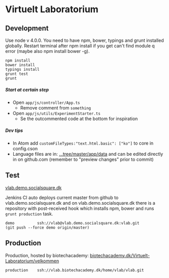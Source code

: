 # Virtuelt Laboratorium

## Development

Use node v 4.0.0. 
You need to have npm, bower, typings and grunt installed globally.
Restart terminal after npm install if you get can't find module q error (maybe also npm install bower -g).

```
npm install
bower install
typings install
grunt test
grunt
```

##### Start at certain step
* Open `app/js/controller/App.ts`
  * Remove comment from `something`
* Open `app/js/utils/ExperimentStarter.ts`
  * Se the outcommented code at the bottom for inspiration

##### Dev tips

* In Atom add `customFileTypes:"text.html.basic": ["ko"]` to core in config.cson
* Language files are in: [...tree/master/app/data](https://github.com/Socialsquare/Virtual-Laboratory/tree/master/app/data) and can be edited directly in on github.com (remember to "preview changes" prior to commit)

## Test

[vlab.demo.socialsquare.dk](http://vlab.demo.socialsquare.dk/)

Jenkins CI auto deploys current master from github to vlab.demo.socialsquare.dk
and on vlab.demo.socialsquare.dk there is a repository with post-received hook
which installs npm, bower and runs `grunt production` task.

```
demo          ssh://vlab@vlab.demo.socialsquare.dk:vlab.git
(git push --force demo origin/master)
```

## Production

Production, hosted by biotechacademy: [biotechacademy.dk/Virtuelt-Laboratorium/velkommen](http://www.biotechacademy.dk/Virtuelt-Laboratorium/velkommen)

```
production    ssh://vlab.biotechacademy.dk/home/vlab/vlab.git
```
